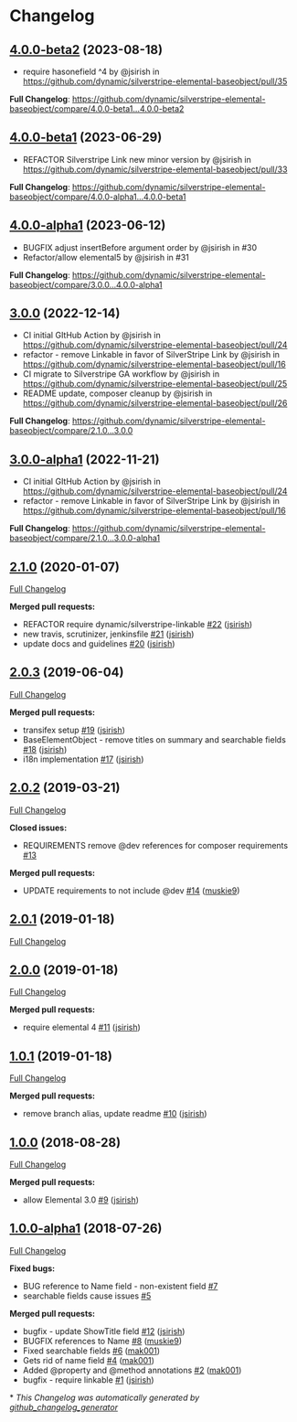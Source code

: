 # Changelog

## [4.0.0-beta2](https://github.com/dynamic/silverstripe-elemental-baseobject/tree/4.0.0-beta2) (2023-08-18)

* require hasonefield ^4 by @jsirish in https://github.com/dynamic/silverstripe-elemental-baseobject/pull/35

**Full Changelog**: https://github.com/dynamic/silverstripe-elemental-baseobject/compare/4.0.0-beta1...4.0.0-beta2

## [4.0.0-beta1](https://github.com/dynamic/silverstripe-elemental-baseobject/tree/4.0.0-beta1) (2023-06-29)

* REFACTOR Silverstripe Link new minor version by @jsirish in https://github.com/dynamic/silverstripe-elemental-baseobject/pull/33

**Full Changelog**: https://github.com/dynamic/silverstripe-elemental-baseobject/compare/4.0.0-alpha1...4.0.0-beta1

## [4.0.0-alpha1](https://github.com/dynamic/silverstripe-elemental-baseobject/tree/4.0.0-alpha1) (2023-06-12)

* BUGFIX adjust insertBefore argument order by @jsirish in #30
* Refactor/allow elemental5 by @jsirish in #31

**Full Changelog**: https://github.com/dynamic/silverstripe-elemental-baseobject/compare/3.0.0...4.0.0-alpha1

## [3.0.0](https://github.com/dynamic/silverstripe-elemental-baseobject/tree/3.0.0) (2022-12-14)

* CI initial GItHub Action by @jsirish in https://github.com/dynamic/silverstripe-elemental-baseobject/pull/24
* refactor - remove Linkable in favor of SilverStripe Link by @jsirish in https://github.com/dynamic/silverstripe-elemental-baseobject/pull/16
* CI migrate to Silverstripe GA workflow by @jsirish in https://github.com/dynamic/silverstripe-elemental-baseobject/pull/25
* README update, composer cleanup by @jsirish in https://github.com/dynamic/silverstripe-elemental-baseobject/pull/26

**Full Changelog**: https://github.com/dynamic/silverstripe-elemental-baseobject/compare/2.1.0...3.0.0

## [3.0.0-alpha1](https://github.com/dynamic/silverstripe-elemental-baseobject/tree/3.0.0-alpha1) (2022-11-21)
* CI initial GItHub Action by @jsirish in https://github.com/dynamic/silverstripe-elemental-baseobject/pull/24
* refactor - remove Linkable in favor of SilverStripe Link by @jsirish in https://github.com/dynamic/silverstripe-elemental-baseobject/pull/16


**Full Changelog**: https://github.com/dynamic/silverstripe-elemental-baseobject/compare/2.1.0...3.0.0-alpha1

## [2.1.0](https://github.com/dynamic/silverstripe-elemental-baseobject/tree/2.1.0) (2020-01-07)

[Full Changelog](https://github.com/dynamic/silverstripe-elemental-baseobject/compare/2.0.3...2.1.0)

**Merged pull requests:**

- REFACTOR require dynamic/silverstripe-linkable [\#22](https://github.com/dynamic/silverstripe-elemental-baseobject/pull/22) ([jsirish](https://github.com/jsirish))
- new travis, scrutinizer, jenkinsfile [\#21](https://github.com/dynamic/silverstripe-elemental-baseobject/pull/21) ([jsirish](https://github.com/jsirish))
- update docs and guidelines [\#20](https://github.com/dynamic/silverstripe-elemental-baseobject/pull/20) ([jsirish](https://github.com/jsirish))

## [2.0.3](https://github.com/dynamic/silverstripe-elemental-baseobject/tree/2.0.3) (2019-06-04)

[Full Changelog](https://github.com/dynamic/silverstripe-elemental-baseobject/compare/2.0.2...2.0.3)

**Merged pull requests:**

- transifex setup [\#19](https://github.com/dynamic/silverstripe-elemental-baseobject/pull/19) ([jsirish](https://github.com/jsirish))
- BaseElementObject - remove titles on summary and searchable fields [\#18](https://github.com/dynamic/silverstripe-elemental-baseobject/pull/18) ([jsirish](https://github.com/jsirish))
- i18n implementation [\#17](https://github.com/dynamic/silverstripe-elemental-baseobject/pull/17) ([jsirish](https://github.com/jsirish))

## [2.0.2](https://github.com/dynamic/silverstripe-elemental-baseobject/tree/2.0.2) (2019-03-21)

[Full Changelog](https://github.com/dynamic/silverstripe-elemental-baseobject/compare/2.0.1...2.0.2)

**Closed issues:**

- REQUIREMENTS remove @dev references for composer requirements [\#13](https://github.com/dynamic/silverstripe-elemental-baseobject/issues/13)

**Merged pull requests:**

- UPDATE requirements to not include @dev [\#14](https://github.com/dynamic/silverstripe-elemental-baseobject/pull/14) ([muskie9](https://github.com/muskie9))

## [2.0.1](https://github.com/dynamic/silverstripe-elemental-baseobject/tree/2.0.1) (2019-01-18)

[Full Changelog](https://github.com/dynamic/silverstripe-elemental-baseobject/compare/2.0.0...2.0.1)

## [2.0.0](https://github.com/dynamic/silverstripe-elemental-baseobject/tree/2.0.0) (2019-01-18)

[Full Changelog](https://github.com/dynamic/silverstripe-elemental-baseobject/compare/1.0.1...2.0.0)

**Merged pull requests:**

- require elemental 4 [\#11](https://github.com/dynamic/silverstripe-elemental-baseobject/pull/11) ([jsirish](https://github.com/jsirish))

## [1.0.1](https://github.com/dynamic/silverstripe-elemental-baseobject/tree/1.0.1) (2019-01-18)

[Full Changelog](https://github.com/dynamic/silverstripe-elemental-baseobject/compare/1.0.0...1.0.1)

**Merged pull requests:**

- remove branch alias, update readme [\#10](https://github.com/dynamic/silverstripe-elemental-baseobject/pull/10) ([jsirish](https://github.com/jsirish))

## [1.0.0](https://github.com/dynamic/silverstripe-elemental-baseobject/tree/1.0.0) (2018-08-28)

[Full Changelog](https://github.com/dynamic/silverstripe-elemental-baseobject/compare/1.0.0-alpha1...1.0.0)

**Merged pull requests:**

- allow Elemental 3.0 [\#9](https://github.com/dynamic/silverstripe-elemental-baseobject/pull/9) ([jsirish](https://github.com/jsirish))

## [1.0.0-alpha1](https://github.com/dynamic/silverstripe-elemental-baseobject/tree/1.0.0-alpha1) (2018-07-26)

[Full Changelog](https://github.com/dynamic/silverstripe-elemental-baseobject/compare/b8149eeec6d9230786aae9c35522bcbec8cfe407...1.0.0-alpha1)

**Fixed bugs:**

- BUG reference to Name field - non-existent field [\#7](https://github.com/dynamic/silverstripe-elemental-baseobject/issues/7)
- searchable fields cause issues [\#5](https://github.com/dynamic/silverstripe-elemental-baseobject/issues/5)

**Merged pull requests:**

- bugfix - update ShowTitle field [\#12](https://github.com/dynamic/silverstripe-elemental-baseobject/pull/12) ([jsirish](https://github.com/jsirish))
- BUGFIX references to Name [\#8](https://github.com/dynamic/silverstripe-elemental-baseobject/pull/8) ([muskie9](https://github.com/muskie9))
- Fixed searchable fields [\#6](https://github.com/dynamic/silverstripe-elemental-baseobject/pull/6) ([mak001](https://github.com/mak001))
- Gets rid of name field [\#4](https://github.com/dynamic/silverstripe-elemental-baseobject/pull/4) ([mak001](https://github.com/mak001))
- Added @property and @method annotations [\#2](https://github.com/dynamic/silverstripe-elemental-baseobject/pull/2) ([mak001](https://github.com/mak001))
- bugfix - require linkable [\#1](https://github.com/dynamic/silverstripe-elemental-baseobject/pull/1) ([jsirish](https://github.com/jsirish))



\* *This Changelog was automatically generated by [github_changelog_generator](https://github.com/github-changelog-generator/github-changelog-generator)*
